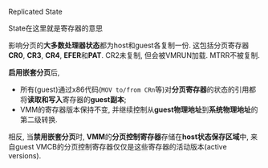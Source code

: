 Replicated State

State在这里就是寄存器的意思

影响分页的**大多数处理器状态**都为host和guest各复制一份.  这包括分页寄存器**CR0**, **CR3**, **CR4**, **EFER**和**PAT**.  CR2未复制, 但会被VMRUN加载.  MTRR不被复制. 

**启用嵌套分页**后, 
* 所有(guest)通过x86代码(`MOV to/from CRn`等)对**分页寄存器**的状态的引用都将**读取和写入**寄存器的**guest副本**;
* VMM的寄存器版本保持不变, 并继续控制从**guest物理地址**到**系统物理地址**的第二级转换.  

相反, 当**禁用嵌套分页**时, **VMM**的**分页控制寄存器**存储在**host状态保存区域**中, 来自guest VMCB的分页控制寄存器仅仅是这些寄存器的活动版本(active versions). 